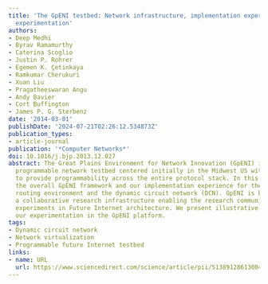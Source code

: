 ```yaml
---
title: 'The GpENI testbed: Network infrastructure, implementation experience, and
  experimentation'
authors:
- Deep Medhi
- Byrav Ramamurthy
- Caterina Scoglio
- Justin P. Rohrer
- Egemen K. Çetinkaya
- Ramkumar Cherukuri
- Xuan Liu
- Pragatheeswaran Angu
- Andy Bavier
- Cort Buffington
- James P. G. Sterbenz
date: '2014-03-01'
publishDate: '2024-07-21T02:26:12.534873Z'
publication_types:
- article-journal
publication: '*Computer Networks*'
doi: 10.1016/j.bjp.2013.12.027
abstract: The Great Plains Environment for Network Innovation (GpENI) is an international
  programmable network testbed centered initially in the Midwest US with the goal
  to provide programmability across the entire protocol stack. In this paper, we present
  the overall GpENI framework and our implementation experience for the programmable
  routing environment and the dynamic circuit network (DCN). GpENI is built to provide
  a collaborative research infrastructure enabling the research community to conduct
  experiments in Future Internet architecture. We present illustrative examples of
  our experimentation in the GpENI platform.
tags:
- Dynamic circuit network
- Network virtualization
- Programmable future Internet testbed
links:
- name: URL
  url: https://www.sciencedirect.com/science/article/pii/S1389128613004404
---
```

